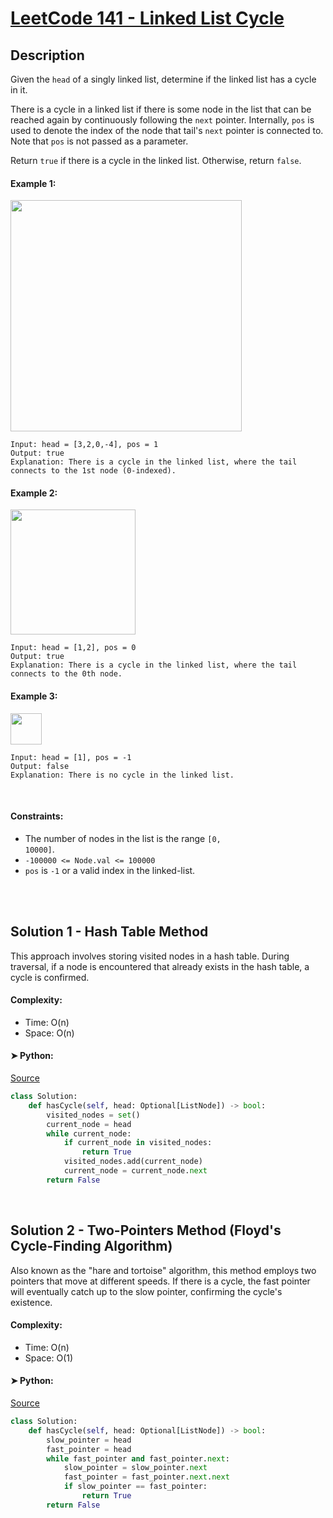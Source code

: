 
# [LeetCode 141 - Linked List Cycle](https://leetcode.com/problems/linked-list-cycle/description/)


## Description

Given the `head` of a singly linked list, determine if the linked list has a cycle in it.

There is a cycle in a linked list if there is some node in the list that can be reached again by continuously following the `next` pointer. 
Internally, `pos` is used to denote the index of the node that tail's `next` pointer is connected to. Note that `pos` is not passed as a parameter.

Return `true` if there is a cycle in the linked list. Otherwise, return `false`.


#### Example 1:

<img alt="" src="https://assets.leetcode.com/uploads/2018/12/07/circularlinkedlist.png" style="width: 370px;" />

```
Input: head = [3,2,0,-4], pos = 1
Output: true
Explanation: There is a cycle in the linked list, where the tail connects to the 1st node (0-indexed).
```

#### Example 2:

<img alt="" src="https://assets.leetcode.com/uploads/2018/12/07/circularlinkedlist_test2.png" style="width: 200px;" />

```
Input: head = [1,2], pos = 0
Output: true
Explanation: There is a cycle in the linked list, where the tail connects to the 0th node.
```

#### Example 3:

<img alt="" src="https://assets.leetcode.com/uploads/2018/12/07/circularlinkedlist_test3.png" style="width: 50px;" />

```
Input: head = [1], pos = -1
Output: false
Explanation: There is no cycle in the linked list.
```

<br/>

#### Constraints:
  * The number of nodes in the list is the range <code>[0, 10000]</code>.
  * <code>-100000 <= Node.val <= 100000 </code>
  * `pos` is `-1` or a valid index in the linked-list.

<br/>


<br/>

## Solution 1 - Hash Table Method
This approach involves storing visited nodes in a hash table. During traversal, if a node is encountered that already exists in the hash table, a cycle is confirmed.

#### Complexity:
  * Time: O(n)
  * Space: O(n)

#### ➤ Python:
[Source](https://leetcode.com/problems/linked-list-cycle/solutions/3999014/99-68-two-pointer-hash-table)
```python
class Solution:
    def hasCycle(self, head: Optional[ListNode]) -> bool:
        visited_nodes = set()
        current_node = head
        while current_node:
            if current_node in visited_nodes:
                return True
            visited_nodes.add(current_node)
            current_node = current_node.next
        return False         
```
<br/>

 
<!-- end -->

## Solution 2 - Two-Pointers Method (Floyd's Cycle-Finding Algorithm)
Also known as the "hare and tortoise" algorithm, this method employs two pointers that move at different speeds. 
If there is a cycle, the fast pointer will eventually catch up to the slow pointer, confirming the cycle's existence.

#### Complexity:
  * Time: O(n)
  * Space: O(1)

#### ➤ Python:
[Source](https://leetcode.com/problems/linked-list-cycle/solutions/3999014/99-68-two-pointer-hash-table)
```python
class Solution:
    def hasCycle(self, head: Optional[ListNode]) -> bool:
        slow_pointer = head
        fast_pointer = head
        while fast_pointer and fast_pointer.next:
            slow_pointer = slow_pointer.next
            fast_pointer = fast_pointer.next.next
            if slow_pointer == fast_pointer:
                return True
        return False
```
<br/>
